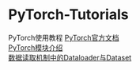 # PyTorch-Tutorials
PyTorch使用教程
[PyTorch官方文档](https://pytorch.org/tutorials/beginner/basics/intro.html)<br>
[PyTorch模块介绍](https://blog.csdn.net/qq_37388085/category_9417143.html)<br>
[数据读取机制中的Dataloader与Dataset](https://blog.csdn.net/qq_37388085/category_9417143.html)<br>

